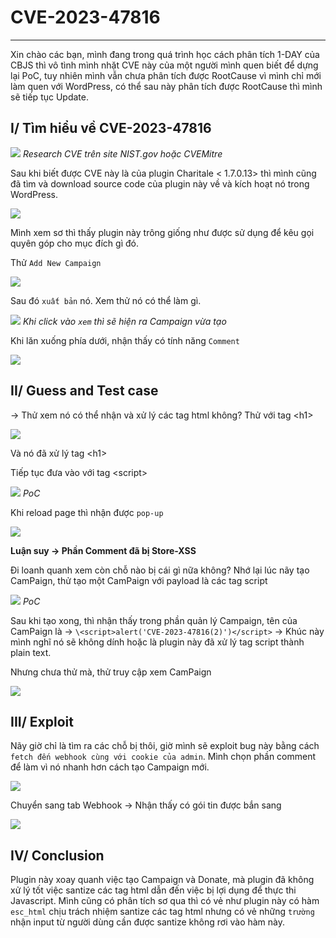 # CVE-2023-47816
-----
Xin chào các bạn, mình đang trong quá trình học cách phân tích 1-DAY của CBJS thì vô tình mình nhặt CVE này của một người mình quen biết để dựng lại PoC, tuy nhiên mình vẫn chưa phân tích được RootCause vì mình chỉ mới làm quen với WordPress, có thể sau này phân tích được RootCause thì mình sẽ tiếp tục Update.

## I/ Tìm hiểu về CVE-2023-47816

![](./images/research_CVE.png)
*Research CVE trên site NIST.gov hoặc CVEMitre*

Sau khi biết được CVE này là của plugin Charitale < 1.7.0.13> thì mình cũng đã tìm và download source code của plugin này về và kích hoạt nó trong WordPress.

![](./images/campain.png)

Mình xem sơ thì thấy plugin này trông giống như được sử dụng để kêu gọi quyên góp cho mục đích gì đó.

Thử `Add New Campaign`


![](./images/create_new_campaign.png)

Sau đó `xuất bản` nó. Xem thử nó có thể làm gì.

![](./images/view_campaign.png)
*Khi click vào `xem` thì sẽ hiện ra Campaign vừa tạo*


Khi lăn xuống phía dưới, nhận thấy có tính năng `Comment`

![](./images/comment_campaign.png)

## II/ Guess and Test case

-> Thử xem nó có thể nhận và xử lý các tag html không? Thử với tag \<h1>

![](./images/test_h1.png)

Và nó đã xử lý tag \<h1>

Tiếp tục đưa vào với tag \<script>

![](./images/try_to_inject_script_tag.png)
*PoC*

Khi reload page thì nhận được `pop-up` 

![](./images/trigger_alert(1).png)

**Luận suy -> Phần Comment đã bị Store-XSS**

Đi loanh quanh xem còn chỗ nào bị cái gì nữa không? Nhớ lại lúc nãy tạo CamPaign, thử tạo một CamPaign với payload là các tag script

![](./images/try_to_trigger_script_by_create_campaign.png)
*PoC*

Sau khi tạo xong, thì nhận thấy trong phần quản lý Campaign, tên của CamPaign là -> `\<script>alert('CVE-2023-47816(2)')</script>` -> Khúc này mình nghĩ nó sẽ không dính hoặc là plugin này đã xử lý tag script thành plain text. 

Nhưng chưa thử mà, thử truy cập xem CamPaign

![](./images/trigger_alert(2).png)

## III/ Exploit

Nãy giờ chỉ là tìm ra các chỗ bị thôi, giờ mình sẽ exploit bug này bằng cách `fetch đến webhook cùng với cookie của admin`. Mình chọn phần comment để làm vì nó nhanh hơn cách tạo Campaign mới.

![](./images/fetch_webhook_with_cookie.png)

Chuyển sang tab Webhook -> Nhận thấy có gói tin được bắn sang

![](./images/receive_cookie_webhook.png)

## IV/ Conclusion

Plugin này xoay quanh việc tạo Campaign và Donate, mà plugin đã không xử lý tốt việc santize các tag html dẫn đến việc bị lợi dụng để thực thi Javascript. Mình cũng có phân tích sơ qua thì có vẻ như plugin này có hàm `esc_html` chịu trách nhiệm santize các tag html nhưng có vẻ những `trường ` nhận input từ người dùng cần được santize không rơi vào hàm này.
